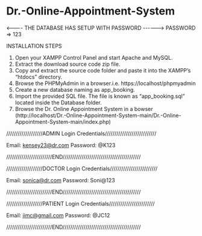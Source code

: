# Dr.-Online-Appointment-System

<---- THE DATABASE HAS SETUP WITH PASSWORD ------> 
        PASSWORD => 123  

INSTALLATION STEPS
1) Open your XAMPP Control Panel and start Apache and MySQL.
2) Extract the download source code zip file.
3) Copy and extract the source code folder and paste it into the XAMPP’s “htdocs” directory.
4) Browse the PHPMyAdmin in a browser.i.e. https://localhost/phpmyadmin
5) Create a new database naming as app_booking.
6) Import the provided SQL file. The file is known as “app_booking.sql” located inside the Database folder.
7) Browse the Dr. Online Appointment System in a bowser (http://localhost/Dr.-Online-Appointment-System-main/Dr.-Online-Appointment-System-main/index.php)


///////////////////ADMIN Login Credentials///////////////////////////

Email: kensey23@dr.com
Password: @K123


////////////////////////END/////////////////////////////////////////

///////////////////DOCTOR Login Credentials/////////////////////////

Email: sonica@dr.com
Password: Soni@123


////////////////////////END/////////////////////////////////////////

///////////////////PATIENT Login Credentials////////////////////////

Email: jimc@gmail.com
Password: @JC12


////////////////////////END/////////////////////////////////////////
